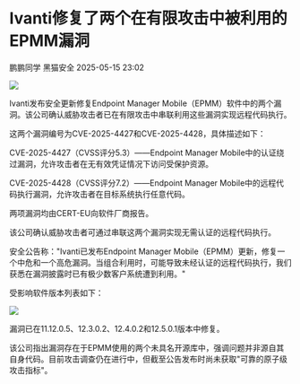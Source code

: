 #  Ivanti修复了两个在有限攻击中被利用的EPMM漏洞   
鹏鹏同学  黑猫安全   2025-05-15 23:02  
  
![](https://mmbiz.qpic.cn/sz_mmbiz_png/8dBEfDPEce9NWVV2Hjs50GRdwe3Gux88jKeVibdLLWhBQMXZD7p7gKk0UFE850UISll3EL48rdxS3IhVe2uibYYA/640?wx_fmt=png&from=appmsg "")  
  
Ivanti发布安全更新修复Endpoint Manager Mobile（EPMM）软件中的两个漏洞。该公司确认威胁攻击者已在有限攻击中串联利用这些漏洞实现远程代码执行。  
  
这两个漏洞编号为CVE-2025-4427和CVE-2025-4428，具体描述如下：  
  
CVE-2025-4427（CVSS评分5.3）——Endpoint Manager Mobile中的认证绕过漏洞，允许攻击者在无有效凭证情况下访问受保护资源。    
  
CVE-2025-4428（CVSS评分7.2）——Endpoint Manager Mobile中的远程代码执行漏洞，允许攻击者在目标系统执行任意代码。    
  
两项漏洞均由CERT-EU向软件厂商报告。  
  
该公司确认威胁攻击者可通过串联这两个漏洞实现无需认证的远程代码执行。  
  
安全公告称："Ivanti已发布Endpoint Manager Mobile（EPMM）更新，修复一个中危和一个高危漏洞。当组合利用时，可能导致未经认证的远程代码执行，我们获悉在漏洞披露时已有极少数客户系统遭到利用。"  
  
受影响软件版本列表如下：  
  
![](https://mmbiz.qpic.cn/sz_mmbiz_png/8dBEfDPEce9NWVV2Hjs50GRdwe3Gux88xcxXyR6mJgP4ia2NgGdmmW9on1pcnbACtmlsa9IYn6yjYqqB4SEpcxg/640?wx_fmt=png&from=appmsg "")  
  
漏洞已在11.12.0.5、12.3.0.2、12.4.0.2和12.5.0.1版本中修复。  
  
该公司指出漏洞存在于EPMM使用的两个未具名开源库中，强调问题并非源自其自身代码。目前攻击调查仍在进行中，但截至公告发布时尚未获取"可靠的原子级攻击指标"。  
  
  
